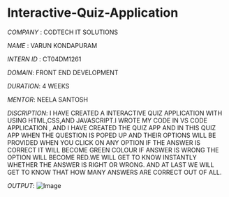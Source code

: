  # Interactive-Quiz-Application

*COMPANY* : CODTECH IT SOLUTIONS

*NAME* : VARUN KONDAPURAM

*INTERN ID* : CT04DM1261

*DOMAIN*: FRONT END DEVELOPMENT

*DURATION*: 4 WEEKS

*MENTOR*: NEELA SANTOSH

*DISCRIPTION*: I HAVE CREATED A INTERACTIVE QUIZ APPLICATION WITH USING HTML,CSS,AND JAVASCRIPT.I WROTE MY CODE IN VS CODE APPLICATION , AND I HAVE CREATED THE QUIZ APP AND IN THIS QUIZ APP WHEN THE QUESTION IS POPED UP AND THEIR OPTIONS WILL BE PROVIDED WHEN YOU CLICK ON ANY OPTION IF THE ANSWER IS CORRECT IT WILL BECOME GREEN COLOUR IF ANSWER IS WRONG THE OPTION WILL BECOME RED.WE WILL GET TO KNOW INSTANTLY WHETHER THE ANSWER IS RIGHT OR WRONG. AND AT LAST WE WILL GET TO KNOW THAT HOW MANY ANSWERS ARE CORRECT OUT OF ALL.

*OUTPUT*:
![Image](https://github.com/user-attachments/assets/1163c052-11f9-4052-a91e-431fcf1bf167)








